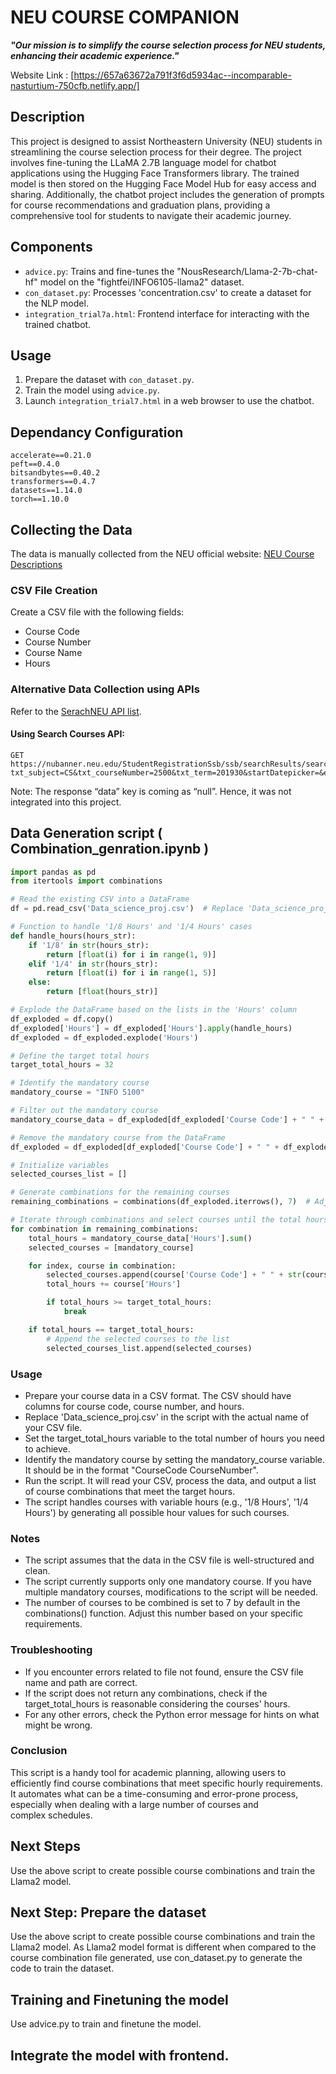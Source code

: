 
# NEU COURSE COMPANION 

***"Our mission is to simplify the course selection process for NEU students, enhancing their academic experience."***

Website Link : 
[https://657a63672a791f3f6d5934ac--incomparable-nasturtium-750cfb.netlify.app/]

## Description
This project is designed to assist Northeastern University (NEU) students in streamlining the course selection process for their degree. The project involves fine-tuning the LLaMA 2.7B language model for chatbot applications using the Hugging Face Transformers library. The trained model is then stored on the Hugging Face Model Hub for easy access and sharing. Additionally, the chatbot project includes the generation of prompts for course recommendations and graduation plans, providing a comprehensive tool for students to navigate their academic journey.

## Components
- `advice.py`: Trains and fine-tunes the "NousResearch/Llama-2-7b-chat-hf" model on the "fightfei/INFO6105-llama2" dataset.
- `con_dataset.py`: Processes 'concentration.csv' to create a dataset for the NLP model.
- `integration_trial7a.html`: Frontend interface for interacting with the trained chatbot.

## Usage
1. Prepare the dataset with `con_dataset.py`.
2. Train the model using `advice.py`.
3. Launch `integration_trial7.html` in a web browser to use the chatbot.

## Dependancy Configuration
```
accelerate==0.21.0
peft==0.4.0
bitsandbytes==0.40.2
transformers==0.4.7
datasets==1.14.0
torch==1.10.0
```

## Collecting the Data
The data is manually collected from the NEU official website: [NEU Course Descriptions](https://catalog.northeastern.edu/course-descriptions/info/)

### CSV File Creation
Create a CSV file with the following fields:
- Course Code
- Course Number
- Course Name
- Hours

### Alternative Data Collection using APIs
Refer to the [SerachNEU API list](https://jennydaman.gitlab.io/nubanned/dark.html#studentregistrationssb-search-get).

#### Using Search Courses API:
```
GET https://nubanner.neu.edu/StudentRegistrationSsb/ssb/searchResults/searchResults?txt_subject=CS&txt_courseNumber=2500&txt_term=201930&startDatepicker=&endDatepicker=&pageOffset=0&pageMaxSize=10&sortColumn=subjectDescription&sortDirection=asc
```
Note: The response “data” key is coming as “null”. Hence, it was not integrated into this project.

## Data Generation script ( Combination_genration.ipynb )
```python
import pandas as pd
from itertools import combinations

# Read the existing CSV into a DataFrame
df = pd.read_csv('Data_science_proj.csv')  # Replace 'Data_science_proj.csv' with the actual name of your CSV file

# Function to handle '1/8 Hours' and '1/4 Hours' cases
def handle_hours(hours_str):
    if '1/8' in str(hours_str):
        return [float(i) for i in range(1, 9)]
    elif '1/4' in str(hours_str):
        return [float(i) for i in range(1, 5)]
    else:
        return [float(hours_str)]

# Explode the DataFrame based on the lists in the 'Hours' column
df_exploded = df.copy()
df_exploded['Hours'] = df_exploded['Hours'].apply(handle_hours)
df_exploded = df_exploded.explode('Hours')

# Define the target total hours
target_total_hours = 32

# Identify the mandatory course
mandatory_course = "INFO 5100"

# Filter out the mandatory course
mandatory_course_data = df_exploded[df_exploded['Course Code'] + " " + df_exploded['Course number'].astype(str) == mandatory_course]

# Remove the mandatory course from the DataFrame
df_exploded = df_exploded[df_exploded['Course Code'] + " " + df_exploded['Course number'].astype(str) != mandatory_course]

# Initialize variables
selected_courses_list = []

# Generate combinations for the remaining courses
remaining_combinations = combinations(df_exploded.iterrows(), 7)  # Adjust the number in the combination as needed

# Iterate through combinations and select courses until the total hours reach the target
for combination in remaining_combinations:
    total_hours = mandatory_course_data['Hours'].sum()
    selected_courses = [mandatory_course]

    for index, course in combination:
        selected_courses.append(course['Course Code'] + " " + str(course['Course number']))
        total_hours += course['Hours']

        if total_hours >= target_total_hours:
            break

    if total_hours == target_total_hours:
        # Append the selected courses to the list
        selected_courses_list.append(selected_courses)
```
### Usage
- Prepare your course data in a CSV format. The CSV should have columns for course code, course number, and hours.
- Replace 'Data_science_proj.csv' in the script with the actual name of your CSV file.
- Set the target_total_hours variable to the total number of hours you need to achieve.
- Identify the mandatory course by setting the mandatory_course variable. It should be in the format "CourseCode CourseNumber".
- Run the script. It will read your CSV, process the data, and output a list of course combinations that meet the target hours.
- The script handles courses with variable hours (e.g., '1/8 Hours', '1/4 Hours') by generating all possible hour values for such courses.

### Notes
- The script assumes that the data in the CSV file is well-structured and clean.
- The script currently supports only one mandatory course. If you have multiple mandatory courses, modifications to the script will be needed.
- The number of courses to be combined is set to 7 by default in the combinations() function. Adjust this number based on your specific requirements.

### Troubleshooting
- If you encounter errors related to file not found, ensure the CSV file name and path are correct.
- If the script does not return any combinations, check if the target_total_hours is reasonable considering the courses' hours.
- For any other errors, check the Python error message for hints on what might be wrong.

### Conclusion
This script is a handy tool for academic planning, allowing users to efficiently find course combinations that meet specific hourly requirements. It automates what can be a time-consuming and error-prone process, especially when dealing with a large number of courses and complex schedules.
## Next Steps
Use the above script to create possible course combinations and train the Llama2 model.

## Next Step: Prepare the dataset
Use the above script to create possible course combinations and train the Llama2 model.
As Llama2 model format is different when compared to the course combination file generated, use con_dataset.py to generate the code to train the dataset.

## Training and Finetuning the model
Use advice.py to train and finetune the model.

## Integrate the model with frontend.
